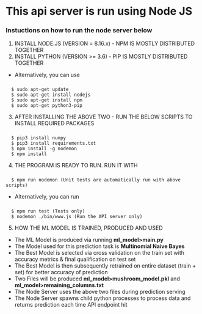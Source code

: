 # This api server is run using Node JS

### Instuctions on how to run the node server below

1. INSTALL NODE.JS (VERSION = 8.16.x) - NPM IS MOSTLY DISTRIBUTED TOGETHER
2. INSTALL PYTHON (VERSION >= 3.6) - PIP IS MOSTLY DISTRIBUTED TOGETHER
+ Alternatively, you can use <br/>
###
      $ sudo apt-get update
      $ sudo apt-get install nodejs
      $ sudo apt-get install npm
      $ sudo apt-get python3-pip

3. AFTER INSTALLING THE ABOVE TWO - RUN THE BELOW SCRIPTS TO INSTALL REQUIRED PACKAGES<br/>
###
      $ pip3 install numpy
      $ pip3 install requirements.txt
      $ npm install -g nodemon
      $ npm install 

4. THE PROGRAM IS READY TO RUN. RUN IT WITH <br/>
###
      $ npm run nodemon (Unit tests are automatically run with above scripts)
+ Alternatively, you can run <br/>
 ###
      $ npm run test (Tests only)
      $ nodemon ./bin/www.js (Run the API server only)

5. HOW THE ML MODEL IS TRAINED, PRODUCED AND USED

+ The ML Model is produced via running **ml_model>main.py**
+ The Model used for this prediction task is **Multinomial Naive Bayes**
+ The Best Model is selected via cross validation on the train set with accuracy metrics & final qualification on test set 
+ The Best Model is then subsequently retrained on entire dataset (train + set) for better accuracy of prediction
+ Two Files will be produced **ml_model>mushroom_model.pkl** and **ml_model>remaining_columns.txt** 
+ The Node Server uses the above two files during prediction serving
+ The Node Server spawns child python processes to process data and returns prediction each time API endpoint hit
